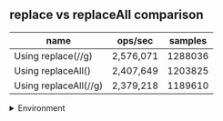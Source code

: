 ## replace vs replaceAll comparison

|name|ops/sec|samples|
|-|-|-|
|Using replace(//g)|2,576,071|1288036|
|Using replaceAll()|2,407,649|1203825|
|Using replaceAll(//g)|2,379,218|1189610|


<details>
<summary>Environment</summary>

* __Machine:__ linux x64 | 4 vCPUs | 7.6GB Mem
* __Run:__ Wed Sep 25 2024 22:44:33 GMT+0000 (Coordinated Universal Time)
</details>

<!--
{"environment":{"platform":"linux","arch":"x64","cpus":4,"totalMemory":7.597896575927734},"benchmarks":[{"name":"Using replace(//g)","opsSec":2576071.402350567,"samples":1288036},{"name":"Using replaceAll()","opsSec":2407649.57625386,"samples":1203825},{"name":"Using replaceAll(//g)","opsSec":2379218.796113384,"samples":1189610}]}-->
